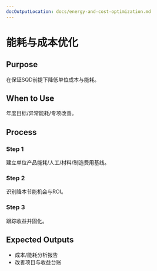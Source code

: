 ```yaml
---
docOutputLocation: docs/energy-and-cost-optimization.md
---
```


# 能耗与成本优化

## Purpose

在保证SQD前提下降低单位成本与能耗。

## When to Use

年度目标/异常能耗/专项改善。

## Process

### Step 1

建立单位产品能耗/人工/材料/制造费用基线。

### Step 2

识别降本节能机会与ROI。

### Step 3

跟踪收益并固化。

## Expected Outputs

- 成本/能耗分析报告
- 改善项目与收益台账

